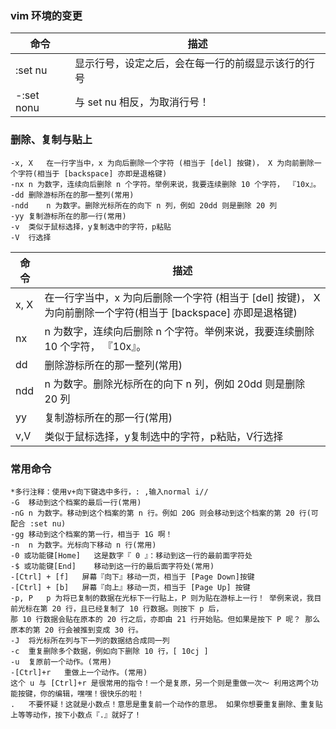 ### vim 环境的变更
命令 | 描述
------------ | -------------
:set nu | 显示行号，设定之后，会在每一行的前缀显示该行的行号
-:set nonu | 与 set nu 相反，为取消行号！

### 删除、复制与贴上
```
-x, X	在一行字当中，x 为向后删除一个字符 (相当于 [del] 按键)， X 为向前删除一个字符(相当于 [backspace] 亦即是退格键)
-nx	n 为数字，连续向后删除 n 个字符。举例来说，我要连续删除 10 个字符， 『10x』。
-dd	删除游标所在的那一整列(常用)
-ndd	n 为数字。删除光标所在的向下 n 列，例如 20dd 则是删除 20 列
-yy	复制游标所在的那一行(常用)
-v  类似于鼠标选择，y复制选中的字符，p粘贴
-V  行选择
```

命令 | 描述
------------ | -------------
x, X | 在一行字当中，x 为向后删除一个字符 (相当于 [del] 按键)， X 为向前删除一个字符(相当于 [backspace] 亦即是退格键)
nx | n 为数字，连续向后删除 n 个字符。举例来说，我要连续删除 10 个字符， 『10x』。
dd | 删除游标所在的那一整列(常用)
ndd | n 为数字。删除光标所在的向下 n 列，例如 20dd 则是删除 20 列
yy | 复制游标所在的那一行(常用)
v,V | 类似于鼠标选择，y复制选中的字符，p粘贴，V行选择
### 常用命令
```
*多行注释：使用v+向下键选中多行，: ,输入normal i//
-G	移动到这个档案的最后一行(常用)
-nG	n 为数字。移动到这个档案的第 n 行。例如 20G 则会移动到这个档案的第 20 行(可配合 :set nu)
-gg	移动到这个档案的第一行，相当于 1G 啊！
-n	n 为数字。光标向下移动 n 行(常用)
-0 或功能键[Home]	这是数字『 0 』：移动到这一行的最前面字符处
-$ 或功能键[End]	移动到这一行的最后面字符处(常用)
-[Ctrl] + [f]	屏幕『向下』移动一页，相当于 [Page Down]按键
-[Ctrl] + [b]	屏幕『向上』移动一页，相当于 [Page Up] 按键
-p, P	p 为将已复制的数据在光标下一行贴上，P 则为贴在游标上一行！ 举例来说，我目前光标在第 20 行，且已经复制了 10 行数据。则按下 p 后， 
那 10 行数据会贴在原本的 20 行之后，亦即由 21 行开始贴。但如果是按下 P 呢？ 那么原本的第 20 行会被推到变成 30 行。
-J	将光标所在列与下一列的数据结合成同一列
-c	重复删除多个数据，例如向下删除 10 行，[ 10cj ]
-u	复原前一个动作。(常用)
-[Ctrl]+r	重做上一个动作。(常用)
这个 u 与 [Ctrl]+r 是很常用的指令！一个是复原，另一个则是重做一次～ 利用这两个功能按键，你的编辑，嘿嘿！很快乐的啦！
.	不要怀疑！这就是小数点！意思是重复前一个动作的意思。 如果你想要重复删除、重复贴上等等动作，按下小数点『.』就好了！
```

